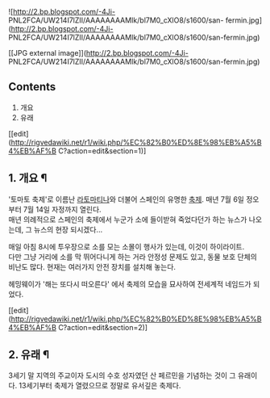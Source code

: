 ![http://2.bp.blogspot.com/-4Ji-
PNL2FCA/UW214I7lZII/AAAAAAAAMIk/bl7M0_cXlO8/s1600/san-
fermin.jpg](http://2.bp.blogspot.com/-4Ji-
PNL2FCA/UW214I7lZII/AAAAAAAAMIk/bl7M0_cXlO8/s1600/san-fermin.jpg)

[[JPG external image]](http://2.bp.blogspot.com/-4Ji-
PNL2FCA/UW214I7lZII/AAAAAAAAMIk/bl7M0_cXlO8/s1600/san-fermin.jpg)

## Contents

    

1. 개요 
2. 유래 

[[edit](http://rigvedawiki.net/r1/wiki.php/%EC%82%B0%ED%8E%98%EB%A5%B4%EB%AF%B
C?action=edit&section=1)]

## 1. 개요 ¶

'토마토 축제'로 이름난 [라토마티나](%EB%9D%BC%20%ED%86%A0%EB%A7%88%ED%8B%B0%EB%82%98.md)와 더불어 스페인의 유명한
[축제](%EC%B6%95%EC%A0%9C.md). 매년 7월 6일 정오부터 7월 14일 자정까지 열린다.  
매년 의례적으로 스페인의 축제에서 누군가 소에 들이받혀 죽었다던가 하는 뉴스가 나오는데, 그 뉴스의 현장 되시겠다...

  

매일 아침 8시에 투우장으로 소를 모는 소몰이 행사가 있는데, 이것이 하이라이트.  
다만 그냥 거리에 소를 막 뛰어다니게 하는 거라 안정성 문제도 있고, 동물 보호 단체의 비난도 많다. 현재는 여러가지 안전 장치를 설치해
놓는다.

  

헤밍웨이가 '해는 또다시 떠오른다' 에서 축제의 모습을 묘사하여 전세계적 네임드가 되었다.

  

[[edit](http://rigvedawiki.net/r1/wiki.php/%EC%82%B0%ED%8E%98%EB%A5%B4%EB%AF%B
C?action=edit&section=2)]

## 2. 유래 ¶

  

3세기 말 지역의 주교이자 도시의 수호 성자였던 산 페르민을 기념하는 것이 그 유래이다. 13세기부터 축제가 열렸으므로 정말로 유서깊은
축제다.

